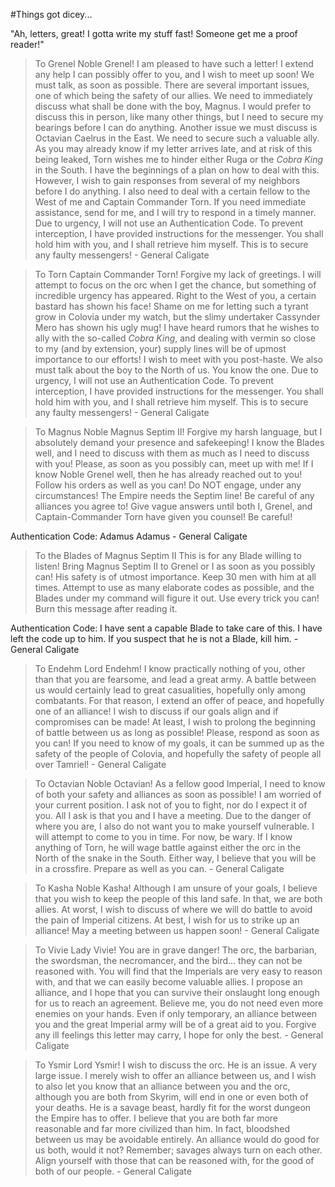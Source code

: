 #Things got dicey...

"Ah, letters, great! I gotta write my stuff fast! Someone get me a proof reader!"

>To Grenel
Noble Grenel! I am pleased to have such a letter! I extend any help I can possibly offer to you, and I wish to meet up soon! We must talk, as soon as possible. There are several important issues, one of which being the safety of our allies. We need to immediately discuss what shall be done with the boy, Magnus. I would prefer to discuss this in person, like many other things, but I need to secure my bearings before I can do anything. Another issue we must discuss is Octavian Caelrus in the East. We need to secure such a valuable ally. As you may already know if my letter arrives late, and at risk of this being leaked, Torn wishes me to hinder either Ruga or the *Cobra King* in the South. I have the beginnings of a plan on how to deal with this. However, I wish to gain responses from several of my neighbors before I do anything. I also need to deal with a certain fellow to the West of me and Captain Commander Torn. If you need immediate assistance, send for me, and I will try to respond in a timely manner. Due to urgency, I will not use an Authentication Code. To prevent interception, I have provided instructions for the messenger. You shall hold him with you, and I shall retrieve him myself. This is to secure any faulty messengers! 
    - General Caligate

>To Torn
Captain Commander Torn! Forgive my lack of greetings. I will attempt to focus on the orc when I get the chance, but something of incredible urgency has appeared. Right to the West of you, a certain bastard has shown his face! Shame on me for letting such a tyrant grow in Colovia under my watch, but the slimy undertaker Cassynder Mero has shown his ugly mug! I have heard rumors that he wishes to ally with the so-called *Cobra King*, and dealing with vermin so close to my (and by extension, your) supply lines will be of upmost importance to our efforts! I wish to meet with you post-haste. We also must talk about the boy to the North of us. You know the one. Due to urgency, I will not use an Authentication Code. To prevent interception, I have provided instructions for the messenger. You shall hold him with you, and I shall retrieve him myself. This is to secure any faulty messengers! 
    - General Caligate

>To Magnus
Noble Magnus Septim II! Forgive my harsh language, but I absolutely demand your presence and safekeeping! I know the Blades well, and I need to discuss with them as much as I need to discuss with you! Please, as soon as you possibly can, meet up with me! If I know Noble Grenel well, then he has already reached out to you! Follow his orders as well as you can! Do NOT engage, under any circumstances! The Empire needs the Septim line! Be careful of any alliances you agree to! Give vague answers until both I, Grenel, and Captain-Commander Torn have given you counsel! Be careful!

Authentication Code: Adamus Adamus
     - General Caligate

>To the Blades of Magnus Septim II
This is for any Blade willing to listen! Bring Magnus Septim II to Grenel or I as soon as you possibly can! His safety is of utmost importance. Keep 30 men with him at all times. Attempt to use as many elaborate codes as possible, and the Blades under my command will figure it out. Use every trick you can! Burn this message after reading it.

Authentication Code: I have sent a capable Blade to take care of this. I have left the code up to him. If you suspect that he is not a Blade, kill him.
    - General Caligate

>To Endehm
Lord Endehm! I know practically nothing of you, other than that you are fearsome, and lead a great army. A battle between us would certainly lead to great casualities, hopefully only among combatants. For that reason, I extend an offer of peace, and hopefully one of an alliance! I wish to discuss if our goals align and if compromises can be made! At least, I wish to prolong the beginning of battle between us as long as possible! Please, respond as soon as you can! If you need to know of my goals, it can be summed up as the safety of the people of Colovia, and hopefully the safety of people all over Tamriel!
    - General Caligate

>To Octavian
Noble Octavian! As a fellow good Imperial, I need to know of both your safety and alliances as soon as possible! I am worried of your current position. I ask not of you to fight, nor do I expect it of you. All I ask is that you and I have a meeting. Due to the danger of where you are, I also do not want you to make yourself vulnerable. I will attempt to come to you in time. For now, be wary. If I know anything of Torn, he will wage battle against either the orc in the North of the snake in the South. Either way, I believe that you will be in a crossfire. Prepare as well as you can.
    - General Caligate

>To Kasha
Noble Kasha! Although I am unsure of your goals, I believe that you wish to keep the people of this land safe. In that, we are both allies. At worst, I wish to discuss of where we will do battle to avoid the pain of Imperial citizens. At best, I wish for us to strike up an alliance! May a meeting between us happen soon!
    - General Caligate

>To Vivie
Lady Vivie! You are in grave danger! The orc, the barbarian, the swordsman, the necromancer, and the bird... they can not be reasoned with. You will find that the Imperials are very easy to reason with, and that we can easily become valuable allies. I propose an alliance, and I hope that you can survive their onslaught long enough for us to reach an agreement. Believe me, you do not need even more enemies on your hands. Even if only temporary, an alliance between you and the great Imperial army will be of a great aid to you. Forgive any ill feelings this letter may carry, I hope for only the best.
    - General Caligate

>To Ysmir
Lord Ysmir! I wish to discuss the orc. He is an issue. A very large issue. I merely wish to offer an alliance between us, and I wish to also let you know that an alliance between you and the orc, although you are both from Skyrim, will end in one or even both of your deaths. He is a savage beast, hardly fit for the worst dungeon the Empire has to offer. I believe that you are both far more reasonable and far more civilized than him. In fact, bloodshed between us may be avoidable entirely. An alliance would do good for us both, would it not? Remember; savages always turn on each other. Align yourself with those that can be reasoned with, for the good of both of our people.
    - General Caligate